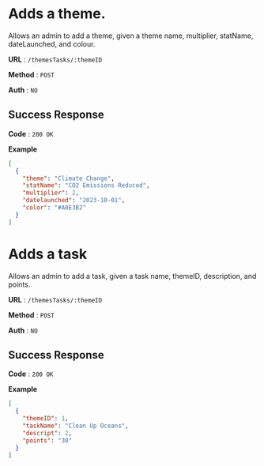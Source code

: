 # Adds a theme.
Allows an admin to add a theme, given a theme name, multiplier, statName, dateLaunched, and colour.

**URL** : `/themesTasks/:themeID`

**Method** : `POST`

**Auth** : `NO`

## Success Response
**Code** : `200 OK`

**Example**

```json
[
  {
    "theme": "Climate Change",
    "statName": "CO2 Emissions Reduced",
    "multiplier": 2,
    "datelaunched": "2023-10-01",
    "color": "#A0E3B2"
  }
]
```

# Adds a task
Allows an admin to add a task, given a task name, themeID, description, and points.

**URL** : `/themesTasks/:themeID`

**Method** : `POST`

**Auth** : `NO`

## Success Response
**Code** : `200 OK`

**Example**

```json
[
  {
    "themeID": 1,
    "taskName": "Clean Up Oceans",
    "descript": 2,
    "points": "30"
  }
]
```
